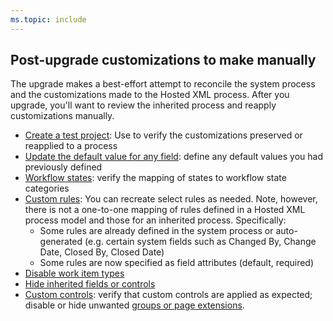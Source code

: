 ```yaml
---
ms.topic: include
---
```


## Post-upgrade customizations to make manually

The upgrade makes a best-effort attempt to reconcile the system process and the customizations made to the Hosted XML process. After you upgrade, you'll want to review the inherited process and reapply customizations manually.

- [Create a test project](/azure/devops/organizations/settings/work/upgrade-hosted-to-inherited#verify): Use to verify the customizations preserved or reapplied to a process
- [Update the default value for any field](/azure/devops/organizations/settings/work/customize-process-field): define any default values you had previously defined
- [Workflow states](/azure/devops/organizations/settings/work/customize-process-workflow): verify the mapping of states to workflow state categories
- [Custom rules](/azure/devops/organizations/settings/work/custom-rules): You can recreate select rules as needed. Note, however, there is not a one-to-one mapping of rules defined in a Hosted XML process model and those for an inherited process. Specifically:
  - Some rules are already defined in the system process or auto-generated (e.g. certain system fields such as Changed By, Change Date, Closed By, Closed Date)
  - Some rules are now specified as field attributes (default, required)
- [Disable work item types](/azure/devops/organizations/settings/work/customize-process-wit#enable-disable)
- [Hide inherited fields or controls](/azure/devops/organizations/settings/work/customize-process-field#show-hide-or-remove-a-field)
- [Custom controls](/azure/devops/organizations/settings/work/custom-controls-process): verify that custom controls are applied as expected; disable or hide unwanted [groups or page extensions](/azure/devops/organizations/settings/work/custom-controls-process#group-level-and-page-level-contributions).
